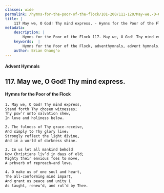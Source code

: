 ```yaml
---
classes: wide
permalink: /hymns-for-the-poor-of-the-flock/101-200/111-120/May-we,-O-God!-Thy-mind-express/
title: |
    117 May we, O God! Thy mind express. - Hymns for the Poor of the Flock
metadata:
    description: |
        Hymns for the Poor of the Flock 117. May we, O God! Thy mind express.. May we, O God! Thy mind express,  Stand forth Thy chosen witnesses; Thy pow’r unto salvation shew, In love and holiness below. 
    keywords:  |
        Hymns for the Poor of the Flock, adventhymnals, advent hymnals, May we, O God! Thy mind express., May we, O God! Thy mind express, , 
    author: Brian Onang'o
---
```


#### Advent Hymnals
## 117. May we, O God! Thy mind express.
####  Hymns for the Poor of the Flock

```txt
1. May we, O God! Thy mind express, 
Stand forth Thy chosen witnesses;
Thy pow’r unto salvation shew,
In love and holiness below.

2. The fulness of Thy grace-receive,
And simply to Thy glory live;
Strongly reflect the light divine,
And in a world of darkness shine.

3. In us let all mankind behold
How Christians liv’d in days of old; 
Mighty their envious foes to move,
A prbverb of reproach—and love.

4. O make us of one soul and heart,
The all-conforming mind impart,
And grant us peace and unity 1
As taught, renew’d, and rul’d by Thee.
```